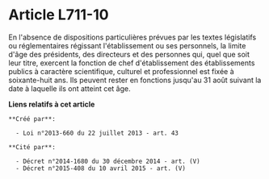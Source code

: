 # Article L711-10

En l'absence de dispositions particulières prévues par les textes législatifs ou réglementaires régissant l'établissement ou
ses personnels, la limite d'âge des présidents, des directeurs et des personnes qui, quel que soit leur titre, exercent la
fonction de chef d'établissement des établissements publics à caractère scientifique, culturel et professionnel est fixée à
soixante-huit ans. Ils peuvent rester en fonctions jusqu'au 31 août suivant la date à laquelle ils ont atteint cet âge.

**Liens relatifs à cet article**

	**Créé par**:

	  - Loi n°2013-660 du 22 juillet 2013 - art. 43

	**Cité par**:

	  - Décret n°2014-1680 du 30 décembre 2014 - art. (V)
	  - Décret n°2015-408 du 10 avril 2015 - art. (V)
